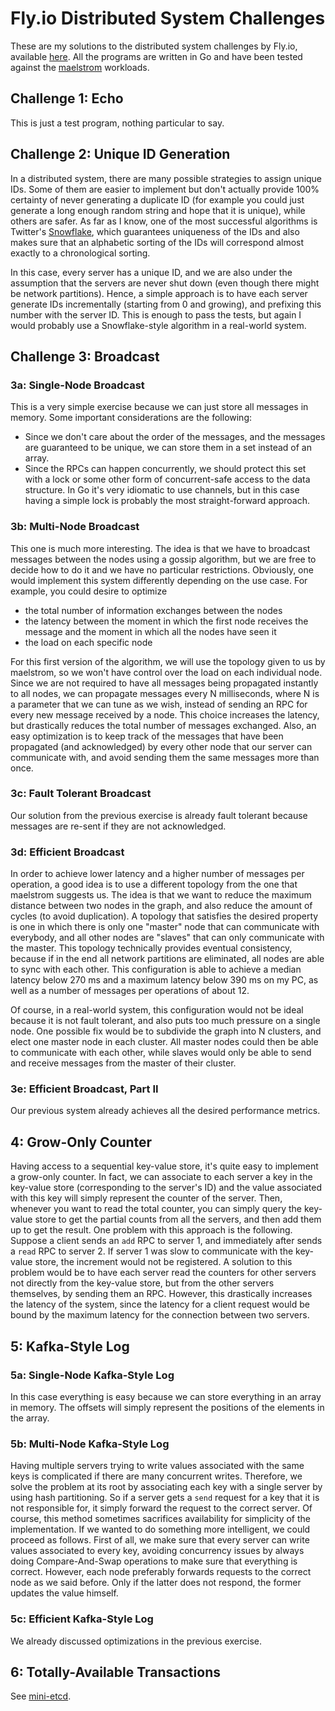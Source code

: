# Fly.io Distributed System Challenges

These are my solutions to the distributed system challenges by Fly.io, available [here](https://fly.io/dist-sys/).
All the programs are written in Go and have been tested against the [maelstrom](https://github.com/jepsen-io/maelstrom) workloads.

## Challenge 1: Echo

This is just a test program, nothing particular to say.

## Challenge 2: Unique ID Generation

In a distributed system, there are many possible strategies to assign unique IDs. Some of them are easier to implement but don't actually provide 100% certainty of never generating a duplicate ID (for example you could just generate a long enough random string and hope that it is unique), while others are safer.
As far as I know, one of the most successful algorithms is Twitter's [Snowflake](https://developer.twitter.com/en/docs/twitter-ids), which guarantees uniqueness of the IDs and also makes sure that an alphabetic sorting of the IDs will correspond almost exactly to a chronological sorting.

In this case, every server has a unique ID, and we are also under the assumption that the servers are never shut down (even though there might be network partitions). Hence, a simple approach is to have each server generate IDs incrementally (starting from 0 and growing), and prefixing this number with the server ID. This is enough to pass the tests, but again I would probably use a Snowflake-style algorithm in a real-world system.

## Challenge 3: Broadcast

### 3a: Single-Node Broadcast

This is a very simple exercise because we can just store all messages in memory. Some important considerations are the following:

- Since we don't care about the order of the messages, and the messages are guaranteed to be unique, we can store them in a set instead of an array.
- Since the RPCs can happen concurrently, we should protect this set with a lock or some other form of concurrent-safe access to the data structure. In Go it's very idiomatic to use channels, but in this case having a simple lock is probably the most straight-forward approach.

### 3b: Multi-Node Broadcast

This one is much more interesting. The idea is that we have to broadcast messages between the nodes using a gossip algorithm, but we are free to decide how to do it and we have no particular restrictions.
Obviously, one would implement this system differently depending on the use case. For example, you could desire to optimize

- the total number of information exchanges between the nodes
- the latency between the moment in which the first node receives the message and the moment in which all the nodes have seen it
- the load on each specific node

For this first version of the algorithm, we will use the topology given to us by maelstrom, so we won't have control over the load on each individual node. Since we are not required to have all messages being propagated instantly to all nodes, we can propagate messages every N milliseconds, where N is a parameter that we can tune as we wish, instead of sending an RPC for every new message received by a node. This choice increases the latency, but drastically reduces the total number of messages exchanged.
Also, an easy optimization is to keep track of the messages that have been propagated (and acknowledged) by every other node that our server can communicate with, and avoid sending them the same messages more than once.

### 3c: Fault Tolerant Broadcast

Our solution from the previous exercise is already fault tolerant because messages are re-sent if they are not acknowledged.

### 3d: Efficient Broadcast

In order to achieve lower latency and a higher number of messages per operation, a good idea is to use a different topology from the one that maelstrom suggests us. The idea is that we want to reduce the maximum distance between two nodes in the graph, and also reduce the amount of cycles (to avoid duplication). A topology that satisfies the desired property is one in which there is only one "master" node that can communicate with everybody, and all other nodes are "slaves" that can only communicate with the master. This topology technically provides eventual consistency, because if in the end all network partitions are eliminated, all nodes are able to sync with each other.
This configuration is able to achieve a median latency below 270 ms and a maximum latency below 390 ms on my PC, as well as a number of messages per operations of about 12.

Of course, in a real-world system, this configuration would not be ideal because it is not fault tolerant, and also puts too much pressure on a single node. One possible fix would be to subdivide the graph into N clusters, and elect one master node in each cluster. All master nodes could then be able to communicate with each other, while slaves would only be able to send and receive messages from the master of their cluster.

### 3e: Efficient Broadcast, Part II

Our previous system already achieves all the desired performance metrics.

## 4: Grow-Only Counter

Having access to a sequential key-value store, it's quite easy to implement a grow-only counter. In fact, we can associate to each server a key in the key-value store (corresponding to the server's ID) and the value associated with this key will simply represent the counter of the server. Then, whenever you want to read the total counter, you can simply query the key-value store to get the partial counts from all the servers, and then add them up to get the result.
One problem with this approach is the following. Suppose a client sends an `add` RPC to server 1, and immediately after sends a `read` RPC to server 2. If server 1 was slow to communicate with the key-value store, the increment would not be registered. A solution to this problem would be to have each server read the counters for other servers not directly from the key-value store, but from the other servers themselves, by sending them an RPC. However, this drastically increases the latency of the system, since the latency for a client request would be bound by the maximum latency for the connection between two servers.

## 5: Kafka-Style Log

### 5a: Single-Node Kafka-Style Log

In this case everything is easy because we can store everything in an array in memory. The offsets will simply represent the positions of the elements in the array.

### 5b: Multi-Node Kafka-Style Log

Having multiple servers trying to write values associated with the same keys is complicated if there are many concurrent writes. Therefore, we solve the problem at its root by associating each key with a single server by using hash partitioning. So if a server gets a `send` request for a key that it is not responsible for, it simply forward the request to the correct server.
Of course, this method sometimes sacrifices availability for simplicity of the implementation. If we wanted to do something more intelligent, we could proceed as follows. First of all, we make sure that every server can write values associated to every key, avoiding concurrency issues by always doing Compare-And-Swap operations to make sure that everything is correct. However, each node preferably forwards requests to the correct node as we said before. Only if the latter does not respond, the former updates the value himself.

### 5c: Efficient Kafka-Style Log

We already discussed optimizations in the previous exercise.

## 6: Totally-Available Transactions

See [mini-etcd](https://github.com/gAbelli/mini-etcd).
